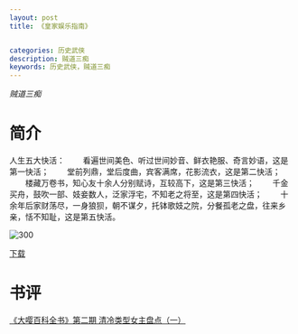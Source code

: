 ```yaml
---
layout: post
title: 《皇家娱乐指南》


categories: 历史武侠
description: 贼道三痴
keywords: 历史武侠，贼道三痴
---
```


*贼道三痴*

# 简介

人生五大快活：
　　看遍世间美色、听过世间妙音、鲜衣艳服、奇言妙语，这是第一快活；
　　堂前列鼎，堂后度曲，宾客满席，花影流衣，这是第二快活；
　　楼藏万卷书，知心友十余人分别赋诗，互较高下，这是第三快活；
　　千金买舟，鼓吹一部、妓妾数人，泛家浮宅，不知老之将至，这是第四快活；
　　十余年后家财荡尽，一身狼狈，朝不谋夕，托钵歌妓之院，分餐孤老之盘，往来乡亲，恬不知耻，这是第五快活。

![300](https://tva2.sinaimg.cn/large/008dGP0Fgy1gtv1tgtsynj304605kt8r.jpg)

[下载](https://link.jscdn.cn/1drv/aHR0cHM6Ly8xZHJ2Lm1zL3QvcyFBaGU2R2dNWmVFb2poQ3I5eTdKMlRMMGU1S3QzP2U9UmJsTEZz.txt)
# 书评
[《大嘤百科全书》第二期 清冷类型女主盘点（一）](https://yybooks0.github.io//wiki/2021-9-1-%E3%80%8A%E5%A4%A7%E5%98%A4%E7%99%BE%E7%A7%91%E5%85%A8%E4%B9%A6%E3%80%8B%E7%AC%AC%E4%BA%8C%E6%9C%9F%E6%B8%85%E5%86%B7%E7%B1%BB%E5%9E%8B%E5%A5%B3%E4%B8%BB%E7%9B%98%E7%82%B9%EF%BC%88%E4%B8%80%EF%BC%89/)

